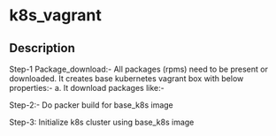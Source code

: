 # k8s_vagrant

## Description
Step-1
Package_download:-
All packages (rpms) need to be present or downloaded.
It creates base kubernetes vagrant box with below properties:-
    a. It download packages like:- 

Step-2:-
Do packer build for base_k8s image

Step-3:
Initialize k8s cluster using base_k8s image